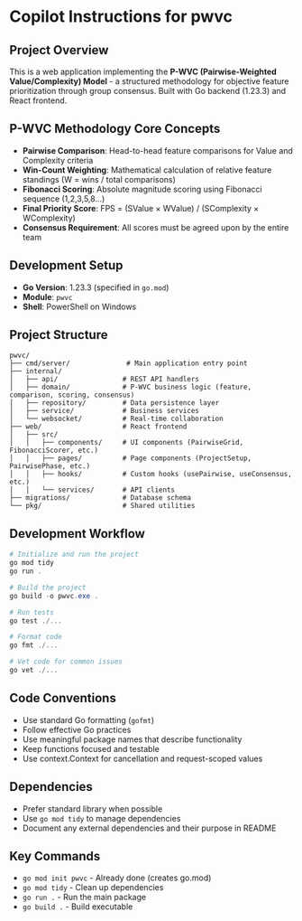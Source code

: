 # Copilot Instructions for pwvc

## Project Overview
This is a web application implementing the **P-WVC (Pairwise-Weighted Value/Complexity) Model** - a structured methodology for objective feature prioritization through group consensus. Built with Go backend (1.23.3) and React frontend.

## P-WVC Methodology Core Concepts
- **Pairwise Comparison**: Head-to-head feature comparisons for Value and Complexity criteria
- **Win-Count Weighting**: Mathematical calculation of relative feature standings (W = wins / total comparisons)
- **Fibonacci Scoring**: Absolute magnitude scoring using Fibonacci sequence (1,2,3,5,8...)
- **Final Priority Score**: FPS = (SValue × WValue) / (SComplexity × WComplexity)
- **Consensus Requirement**: All scores must be agreed upon by the entire team

## Development Setup
- **Go Version**: 1.23.3 (specified in `go.mod`)
- **Module**: `pwvc`
- **Shell**: PowerShell on Windows

## Project Structure
```
pwvc/
├── cmd/server/              # Main application entry point
├── internal/
│   ├── api/                # REST API handlers
│   ├── domain/             # P-WVC business logic (feature, comparison, scoring, consensus)
│   ├── repository/         # Data persistence layer
│   ├── service/            # Business services
│   └── websocket/          # Real-time collaboration
├── web/                    # React frontend
│   ├── src/
│   │   ├── components/     # UI components (PairwiseGrid, FibonacciScorer, etc.)
│   │   ├── pages/          # Page components (ProjectSetup, PairwisePhase, etc.)
│   │   ├── hooks/          # Custom hooks (usePairwise, useConsensus, etc.)
│   │   └── services/       # API clients
├── migrations/             # Database schema
└── pkg/                    # Shared utilities
```

## Development Workflow
```powershell
# Initialize and run the project
go mod tidy
go run .

# Build the project
go build -o pwvc.exe .

# Run tests
go test ./...

# Format code
go fmt ./...

# Vet code for common issues
go vet ./...
```

## Code Conventions
- Use standard Go formatting (`gofmt`)
- Follow effective Go practices
- Use meaningful package names that describe functionality
- Keep functions focused and testable
- Use context.Context for cancellation and request-scoped values

## Dependencies
- Prefer standard library when possible
- Use `go mod tidy` to manage dependencies
- Document any external dependencies and their purpose in README

## Key Commands
- `go mod init pwvc` - Already done (creates go.mod)
- `go mod tidy` - Clean up dependencies
- `go run .` - Run the main package
- `go build .` - Build executable